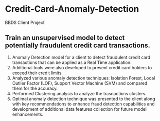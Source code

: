 # Credit-Card-Anomaly-Detection
BBDS Client Project
## Train an unsupervised model to detect potentially fraudulent credit card transactions.
1.  Anomaly Detection model for a client to detect fraudulent credit card transactions that can be applied as a Real Time application.
2.  Additional tools were also developed to prevent credit card holders to exceed their credit limits.
3.  Analyzed various anomaly detection techniques: Isolation Forest, Local Outlier Factor (LOF), Support Vector Machine (SVM) and compared them for the accuracy.
4.  Performed Clustering analysis to analyze the trasnactions clusters.
5.  Optimal anomaly detection technique was presented to the client along with key recommendations to enhance fraud detection capabilities and development of additional data features collection for future model enhancements.
